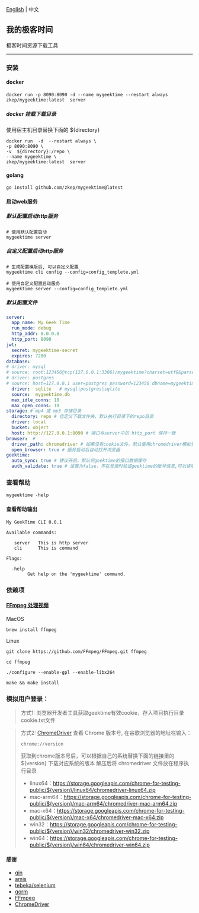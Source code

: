  [English](./README.md) | 中文
 

## 我的极客时间
极客时间资源下载工具

---
### 安装
#### docker
```shell
docker run -p 8090:8090 -d --name mygeektime --restart always zkep/mygeektime:latest  server  
```

##### docker 挂载下载目录
使用宿主机目录替换下面的 ${directory}
```shell
docker run  -d  --restart always \
-p 8090:8090 \
-v  ${directory}:/repo \ 
--name mygeektime \
zkep/mygeektime:latest  server  
```
#### golang
```shell
go install github.com/zkep/mygeektime@latest
```

#### 启动web服务

##### 默认配置启动http服务
```shell
# 使用默认配置启动
mygeektime server
```

##### 自定义配置启动http服务
```shell
# 生成配置模版后, 可以自定义配置
mygeektime cli config --config=config_templete.yml

# 使用自定义配置启动服务
mygeektime server --config=config_templete.yml
```

##### 默认配置文件
```yaml
server:
  app_name: My Geek Time
  run_mode: debug
  http_addr: 0.0.0.0
  http_port: 8090
jwt:
  secret: mygeektime-secret
  expires: 7200
database:
# driver: mysql
# source: root:123456@tcp(127.0.0.1:3306)/mygeektime?charset=utf8&parseTime=True&loc=Local&timeout=1000ms
# driver: postgres
# source: host=127.0.0.1 user=postgres password=123456 dbname=mygeektime port=5432 sslmode=disable TimeZone=Asia/Shanghai
  driver:  sqlite   # mysql|postgres|sqlite
  source:  mygeektime.db
  max_idle_conns: 10
  max_open_conns: 10
storage: # mp4 或 mp3 存储目录
  directory: repo # 自定义下载文件夹，默认执行目录下的repo目录
  driver: local
  bucket: object
  host: http://127.0.0.1:8090 # 端口与server中的 http_port 保持一致
browser:  # 
  driver_path: chromedriver # 如果没有cookie文件，默认使用chromedriver模拟登录获取cookie
  open_browser: true # 服务启动后自动打开浏览器
geektime:
  auto_sync: true # 建议开启，默认将geektime的接口数据缓存
  auth_validate: true # 设置为false，不在登录时验证geektime的账号信息,可以读取已经缓存的下载任务
```


### 查看帮助
```shell
mygeektime -help
```
#### 查看帮助输出
```shell
My GeekTime CLI 0.0.1

Available commands:

   server   This is http server 
   cli      This is command 

Flags:

  -help
        Get help on the 'mygeektime' command.
```

### 依赖项

#### [FFmpeg 处理视频](https://ffmpeg.org/download.html)

MacOS
```shell
brew install ffmpeg        
```
Linux
```shell
git clone https://github.com/FFmpeg/FFmpeg.git ffmpeg

cd ffmpeg

./configure --enable-gpl --enable-libx264

make && make install
```

### 模拟用户登录：

> 方式1: 浏览器开发者工具获取geektime有效cookie，存入项目执行目录 cookie.txt文件
    
> 方式2: [ChromeDriver](https://googlechromelabs.github.io/chrome-for-testing/#stable)
> 查看 Chrome 版本号, 在谷歌浏览器的地址栏输入：  
>```shell
>chrome://version
>```
> 获取到chrome版本号后，可以根据自己的系统替换下面的链接里的 ${version} 下载对应系统的版本
解压后将 chromedriver 文件放在程序执行目录
>* linux64：https://storage.googleapis.com/chrome-for-testing-public/${version}/linux64/chromedriver-linux64.zip
>* mac-arm64：https://storage.googleapis.com/chrome-for-testing-public/${version}/mac-arm64/chromedriver-mac-arm64.zip
>* mac-x64：https://storage.googleapis.com/chrome-for-testing-public/${version}/mac-x64/chromedriver-mac-x64.zip
>* win32：https://storage.googleapis.com/chrome-for-testing-public/${version}/win32/chromedriver-win32.zip
>* win64：https://storage.googleapis.com/chrome-for-testing-public/${version}/win64/chromedriver-win64.zip


#### 感谢
* [gin](https://github.com/gin-gonic/gin)
* [amis](https://github.com/baidu/amis)
* [tebeka/selenium](https://github.com/tebeka/selenium)
* [gorm](https://github.com/go-gorm/gorm)
* [FFmpeg](https://ffmpeg.org/download.html) 
* [ChromeDriver](https://developer.chrome.google.cn/docs/chromedriver/get-started)